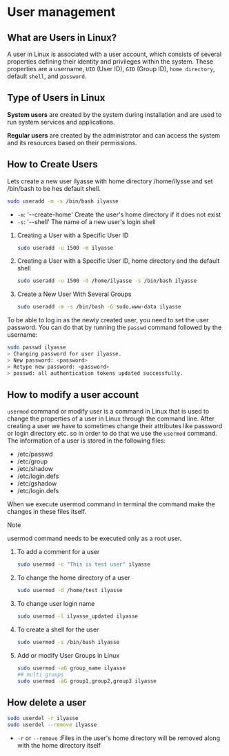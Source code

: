 # User management

## What are Users in Linux?

A user in Linux is associated with a user account, which consists of several properties defining their identity and privileges within the system. These properties are a username, `UID` (User ID), `GID` (Group ID), `home directory`, default `shell`, and `password`.

## Type of Users in Linux

**System users** are created by the system during installation and are used to run system services and applications.

**Regular users** are created by the administrator and can access the system and its resources based on their permissions.

## How to Create Users

Lets create a new user ilyasse with home directory /home/ilysse and set /bin/bash to be hes default shell.

```bash
sudo useradd -m -s /bin/bash ilyasse
```

* `-m`: '--create-home' Create the user's home directory if it does not exist
* `-s`: '--shell' The name of a new user's login shell

1. Creating a User with a Specific User ID

    ```bash
    sudo useradd -u 1500 -m ilyasse
    ```
2. Creating a User with a Specific User ID, home directory and the default shell

    ```bash
    sudo useradd -u 1500 -d /home/ilyasse -s /bin/bash ilyasse
    ```

3. Create a New User With Several Groups

    ```bash
    sudo useradd -m -s /bin/bash -G sudo,www-data ilyasse
    ```


To be able to log in as the newly created user, you need to set the user password. You can do that by running the `passwd` command followed by the username:

```bash
sudo passwd ilyasse
> Changing password for user ilyasse.
> New password: <password>
> Retype new password: <password>
> passwd: all authentication tokens updated successfully.
```
## How to modify a user account

`usermod` command or modify user is a command in Linux that is used to change the properties of a user in Linux through the command line. After creating a user we have to sometimes change their attributes like password or login directory etc. so in order to do that we use the `usermod` command. The information of a user is stored in the following files:

* /etc/passwd
* /etc/group
* /etc/shadow
* /etc/login.defs
* /etc/gshadow
* /etc/login.defs

When we execute usermod command in terminal the command make the changes in these files itself.

> [!NOTE]  
> usermod command needs to be executed only as a root user.

1. To add a comment for a user

    ```bash
    sudo usermod -c "This is test user" ilyasse
    ```

2. To change the home directory of a user

    ```bash
    sudo usermod -d /home/test ilyasse
    ```

3. To change user login name

    ```bash
    sudo usermod -l ilyasse_updated ilyasse
    ```
4. To create a shell for the user

    ```bash
    sudo usermod -s /bin/bash ilyasse
    ```

5. Add or modify User Groups in Linux

    ```bash
    sudo usermod -aG group_name ilyasse
    ## multi groups
    sudo usermod -aG group1,group2,group3 ilyasse
    ```

## How delete a user

```bash
sudo userdel -r ilyasse
sudo userdel --remove ilyasse
```

* `-r` or `--remove` :Files in the user's home directory will be removed along with the home directory itself
